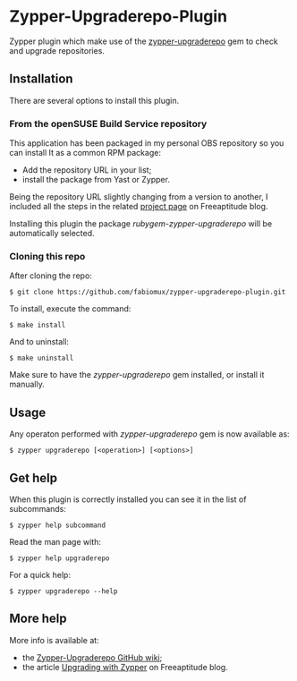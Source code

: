 # Zypper-Upgraderepo-Plugin

Zypper plugin which make use of the [zypper-upgraderepo][zypper_upgraderepo] gem
to check and upgrade repositories.

## Installation

There are several options to install this plugin.

### From the openSUSE Build Service repository

This application has been packaged in my personal OBS repository so you can install It
as a common RPM package:
- Add the repository URL in your list;
- install the package from Yast or Zypper.

Being the repository URL slightly changing from a version to another, I included all the steps
in the related [project page][project_page] on Freeaptitude blog.

Installing this plugin the package *rubygem-zypper-upgraderepo* will be automatically selected.

### Cloning this repo

After cloning the repo:
```shell
$ git clone https://github.com/fabiomux/zypper-upgraderepo-plugin.git
```

To install, execute the command:
```shell
$ make install
```

And to uninstall:
```shell
$ make uninstall
```

Make sure to have the *zypper-upgraderepo* gem installed, or install it manually.

## Usage

Any operaton performed with *zypper-upgraderepo* gem is now available as:
```
$ zypper upgraderepo [<operation>] [<options>]
```

## Get help

When this plugin is correctly installed you can see it in the list of subcommands:
```
$ zypper help subcommand
```

Read the man page with:
```
$ zypper help upgraderepo
```

For a quick help:
```
$ zypper upgraderepo --help
```

## More help

More info is available at:
- the [Zypper-Upgraderepo GitHub wiki][zypper_upgraderepo_wiki];
- the article [Upgrading with Zypper][upgrading_with_zypper] on Freeaptitude blog.


[project_page]: https://freeaptitude.altervista.org/projects/zypper-upgraderepo.html "Zypper-Upgraderepo project page"
[upgrading_with_zypper]: https://freeaptitude.altervista.org/articles/upgrading-opensuse-with-zypper.html "Upgrading openSUSE with Zypper"
[zypper_upgraderepo]: https://github.com/fabiomux/zypper-upgraderepo "Zypper-Upgraderepo GitHub page"
[zypper_upgraderepo_wiki]: https://github.com/fabiomux/zypper-upgraderepo/wiki "Zypper-Upgraderepo wiki page on GitHub"
